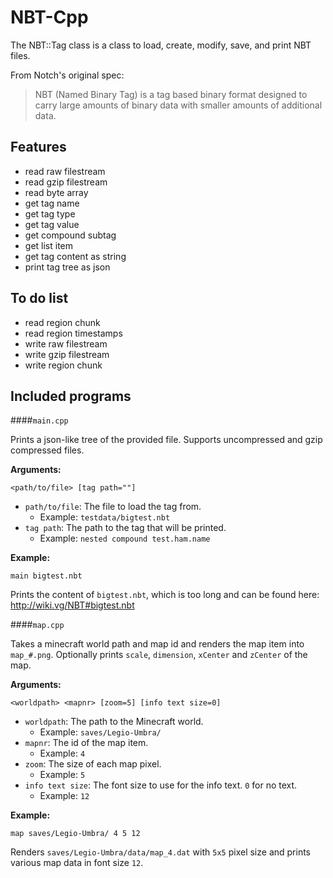 NBT-Cpp
=======

The NBT::Tag class is a class to load, create, modify, save, and print NBT files.

From Notch's original spec:
> NBT (Named Binary Tag) is a tag based binary format designed to carry large amounts of binary data with smaller amounts of additional data.

Features
--------

- read raw filestream
- read gzip filestream
- read byte array
- get tag name
- get tag type
- get tag value
- get compound subtag
- get list item
- get tag content as string
- print tag tree as json

To do list
----------

- read region chunk
- read region timestamps
- write raw filestream
- write gzip filestream
- write region chunk

Included programs
-----------------


####`main.cpp`

Prints a json-like tree of the provided file.
Supports uncompressed and gzip compressed files.

**Arguments:**

`<path/to/file> [tag path=""]`

- `path/to/file`: The file to load the tag from.
    - Example: `testdata/bigtest.nbt`
- `tag path`: The path to the tag that will be printed.
    - Example: `nested compound test.ham.name`

**Example:**

`main bigtest.nbt`

Prints the content of `bigtest.nbt`, which is too long and can be found here: <http://wiki.vg/NBT#bigtest.nbt>


####`map.cpp`

Takes a minecraft world path and map id and renders the map item into `map_#.png`.
Optionally prints `scale`, `dimension`, `xCenter` and `zCenter` of the map.

**Arguments:**

`<worldpath> <mapnr> [zoom=5] [info text size=0]`

- `worldpath`: The path to the Minecraft world.
    - Example: `saves/Legio-Umbra/`
- `mapnr`: The id of the map item.
    - Example: `4`
- `zoom`: The size of each map pixel.
    - Example: `5`
- `info text size`: The font size to use for the info text. `0` for no text.
    - Example: `12`

**Example:**

`map saves/Legio-Umbra/ 4 5 12`

Renders `saves/Legio-Umbra/data/map_4.dat` with `5x5` pixel size and prints various map data in font size `12`.

